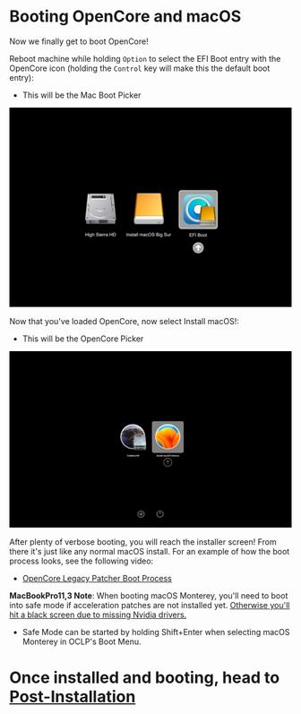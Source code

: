 # Booting OpenCore and macOS

Now we finally get to boot OpenCore!

Reboot machine while holding `Option` to select the EFI Boot entry with the OpenCore icon (holding the `Control` key will make this the default boot entry):

* This will be the Mac Boot Picker

![](../images/efi-boot.png)

Now that you've loaded OpenCore, now select Install macOS!:

* This will be the OpenCore Picker

![](../images/oc-boot.png)

After plenty of verbose booting, you will reach the installer screen! From there it's just like any normal macOS install. For an example of how the boot process looks, see the following video:

* [OpenCore Legacy Patcher Boot Process](https://www.youtube.com/watch?v=AN3zsbQV_n4)

**MacBookPro11,3 Note**: When booting macOS Monterey, you'll need to boot into safe mode if acceleration patches are not installed yet. [Otherwise you'll hit a black screen due to missing Nvidia drivers.](https://github.com/dortania/OpenCore-Legacy-Patcher/issues/522)

* Safe Mode can be started by holding Shift+Enter when selecting macOS Monterey in OCLP's Boot Menu.

# Once installed and booting, head to [Post-Installation](./POST-INSTALL.md)
